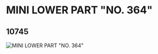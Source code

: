 # MINI LOWER PART "NO. 364"
## 10745
![MINI LOWER PART "NO. 364"](https://lc-www-live-s.legocdn.com/media/bricks/5/2/6006293.jpg)